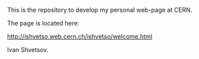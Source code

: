 This is the repository to develop my personal web-page at CERN. 

The page is located here:

http://ishvetso.web.cern.ch/ishvetso/welcome.html

 Ivan Shvetsov.
